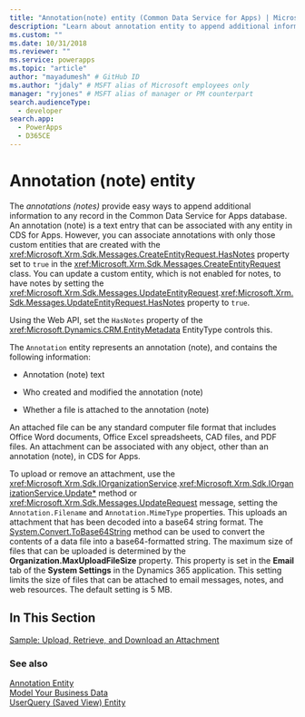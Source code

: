```yaml
---
title: "Annotation(note) entity (Common Data Service for Apps) | Microsoft Docs"
description: "Learn about annotation entity to append additional information to any record in the database. The annotation  entity represents an annotation and contains the annotation text, who created and modified the annotation, and whether a file is attached to the annotation."
ms.custom: ""
ms.date: 10/31/2018
ms.reviewer: ""
ms.service: powerapps
ms.topic: "article"
author: "mayadumesh" # GitHub ID
ms.author: "jdaly" # MSFT alias of Microsoft employees only
manager: "ryjones" # MSFT alias of manager or PM counterpart
search.audienceType: 
  - developer
search.app: 
  - PowerApps
  - D365CE
---
```

# Annotation (note) entity

The *annotations (notes)* provide easy ways to append additional information to any record in the 
Common Data Service for Apps database. An annotation (note) is a text entry that can be associated with any entity in 
CDS for Apps. However, you can associate annotations with only those custom entities that are created with 
the <xref:Microsoft.Xrm.Sdk.Messages.CreateEntityRequest.HasNotes> property set to `true` in the <xref:Microsoft.Xrm.Sdk.Messages.CreateEntityRequest> class. You can update a 
custom entity, which is not enabled for notes, to have notes by setting the <xref:Microsoft.Xrm.Sdk.Messages.UpdateEntityRequest>.<xref:Microsoft.Xrm.Sdk.Messages.UpdateEntityRequest.HasNotes> property to `true`.  

Using the Web API, set the `HasNotes` property of the <xref:Microsoft.Dynamics.CRM.EntityMetadata> EntityType controls this.
  
 The `Annotation` entity represents an annotation (note), and contains the following information:  
  
-   Annotation (note) text  
  
-   Who created and modified the annotation (note)  
  
-   Whether a file is attached to the annotation (note)  
  
 An attached file can be any standard computer file format that includes Office Word documents, Office Excel spreadsheets, CAD files, and PDF files. An attachment can be associated with any object, other than an annotation (note), in CDS for Apps.  
  
 To upload or remove an attachment, use the <xref:Microsoft.Xrm.Sdk.IOrganizationService>.<xref:Microsoft.Xrm.Sdk.IOrganizationService.Update*> method or <xref:Microsoft.Xrm.Sdk.Messages.UpdateRequest> message, setting the `Annotation.Filename` and `Annotation.MimeType` properties. This uploads an attachment that has been decoded into a base64 string format. The [System.Convert.ToBase64String](https://msdn.microsoft.com/library/system.convert.tobase64string.aspx) method can be used to convert the contents of a data file into a base64-formatted string. The maximum size of files that can be uploaded is determined by the **Organization.MaxUploadFileSize** property. This property is set in the **Email** tab of the **System Settings** in the Dynamics 365 application. This setting limits the size of files that can be attached to email messages, notes, and web resources. The default setting is 5 MB.  
  
## In This Section  
 [Sample: Upload, Retrieve, and Download an Attachment](/dynamics365/customer-engagement/developer/sample-upload-retrieve-download-attachment)  
  
### See also 
 [Annotation Entity](reference/entities/annotation.md)   
 [Model Your Business Data](/dynamics365/customer-engagement/developer/model-business-data)   
 [UserQuery (Saved View) Entity](/dynamics365/customer-engagement/developer/userquery-saved-view-entity)